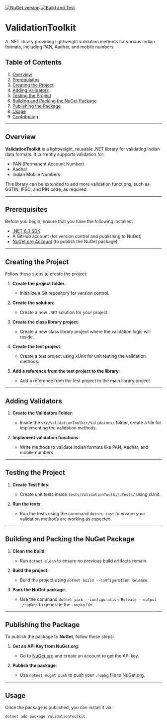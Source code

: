 [![NuGet version](https://badge.fury.io/nu/ValidationToolkit.svg)](https://badge.fury.io/nu/ValidationToolkit)
[![Build and Test](https://github.com/prashantswami/validation-toolkit/actions/workflows/build_and_test.yml/badge.svg)](https://github.com/prashantswami/validation-toolkit/actions/workflows/build_and_test.yml)

# ValidationToolkit

A .NET library providing lightweight validation methods for various Indian formats, including PAN, Aadhar, and mobile numbers.

## Table of Contents

1. [Overview](#overview)
2. [Prerequisites](#prerequisites)
3. [Creating the Project](#creating-the-project)
4. [Adding Validators](#adding-validators)
5. [Testing the Project](#testing-the-project)
6. [Building and Packing the NuGet Package](#building-and-packing-the-nuget-package)
7. [Publishing the Package](#publishing-the-package)
8. [Usage](#usage)
9. [Contributing](#contributing)

---

## Overview

**ValidationToolkit** is a lightweight, reusable .NET library for validating Indian data formats. It currently supports validation for:

- PAN (Permanent Account Number)
- Aadhar
- Indian Mobile Numbers

This library can be extended to add more validation functions, such as GSTIN, IFSC, and PIN code, as required.

---

## Prerequisites

Before you begin, ensure that you have the following installed:

- [.NET 6.0 SDK](https://dotnet.microsoft.com/download/dotnet)
- A GitHub account (for version control and publishing to NuGet)
- [NuGet.org Account](https://www.nuget.org/) (to publish the NuGet package)

---

## Creating the Project

Follow these steps to create the project:

1. **Create the project folder**:
   - Initialize a Git repository for version control.
   
2. **Create the solution**:
   - Create a new `.NET` solution for your project.

3. **Create the class library project**:
   - Create a new class library project where the validation logic will reside.

4. **Create the test project**:
   - Create a test project using xUnit for unit testing the validation methods.

5. **Add a reference from the test project to the library**:
   - Add a reference from the test project to the main library project.

---

## Adding Validators

1. **Create the Validators Folder**:
   - Inside the `src/ValidationToolkit/Validators/` folder, create a file for implementing the validation methods.

2. **Implement validation functions**:
   - Write methods to validate Indian formats like PAN, Aadhar, and mobile numbers.

---

## Testing the Project

1. **Create Test Files**:
   - Create unit tests inside `tests/ValidationToolkit.Tests/` using xUnit.

2. **Run the tests**:
   - Run the tests using the command `dotnet test` to ensure your validation methods are working as expected.

---

## Building and Packing the NuGet Package

1. **Clean the build**:
   - Run `dotnet clean` to ensure no previous build artifacts remain.

2. **Build the project**:
   - Build the project using `dotnet build --configuration Release`.

3. **Pack the NuGet package**:
   - Use the command `dotnet pack --configuration Release --output ./nupkgs` to generate the `.nupkg` file.

---

## Publishing the Package

To publish the package to **NuGet**, follow these steps:

1. **Get an API Key from NuGet.org**:
   - Go to [NuGet.org](https://www.nuget.org/) and create an account to get the API key.

2. **Publish the package**:
   - Use `dotnet nuget push` to push your `.nupkg` file to NuGet.org.

---

## Usage

Once the package is published, you can install it via:

```bash
dotnet add package ValidationToolkit
